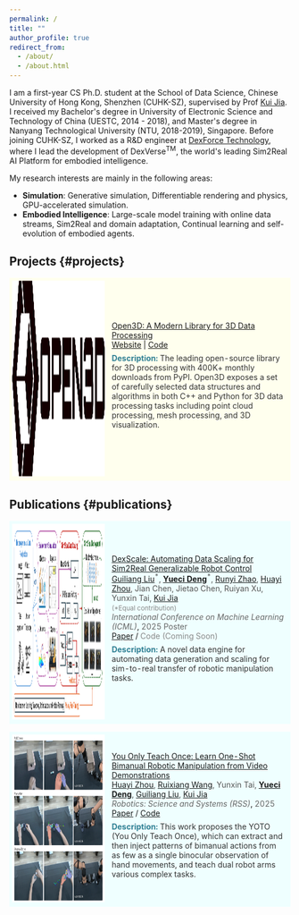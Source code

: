 ```yaml
---
permalink: /
title: ""
author_profile: true
redirect_from:  
  - /about/
  - /about.html
---
```


I am a first-year CS Ph.D. student at the School of Data Science, Chinese University of Hong Kong, Shenzhen (CUHK-SZ), supervised by Prof [Kui Jia](http://kuijia.site/). I received my Bachelor's degree in University of Electronic Science and Technology of China (UESTC, 2014 - 2018), and Master's degree in Nanyang Technological University (NTU, 2018-2019), Singapore. Before joining CUHK-SZ, I worked as a R&D engineer at [DexForce Technology](https://www.dexforce.com/), where I lead the development of DexVerse<sup>TM</sup>, the world's leading Sim2Real AI Platform for embodied intelligence. 

My research interests are mainly in the following areas:
- **Simulation**: Generative simulation, Differentiable rendering and physics,  GPU-accelerated simulation.
- **Embodied Intelligence**: Large-scale model training with online data streams, Sim2Real and domain adaptation, Continual learning and self-evolution of embodied agents.

## Projects {#projects}

<table style="width:100%;border:0px;border-spacing:0px;border-collapse:separate;margin-right:auto;margin-left:auto;">
  <tbody>
    <tr bgcolor="#ffffee">
      <td style="padding:5px;width:35%;vertical-align:middle">
        <img src="images/open3d.png" alt="Open3D" width="350" height="350" style="border-style: none">
      </td>
      <td width="75%" valign="middle">
        <a href="https://www.open3d.org/" id="Open3D">
          <span class="papertitle">Open3D: A Modern Library for 3D Data Processing</span>
        </a>
        <br>
        <a href="https://www.open3d.org/">Website</a> | <a href="https://github.com/isl-org/Open3D">Code</a>
        <br>
        <p style="color: #333; margin-top: 0.5em;"><strong style="color: #2f7f93;">Description:</strong> The leading open-source library for 3D processing with 400K+ monthly downloads from PyPI. Open3D exposes a set of carefully selected data structures and algorithms in both C++ and Python for 3D data processing tasks including point cloud processing, mesh processing, and 3D visualization.</p>
      </td>
    </tr>
  </tbody>
</table>


## Publications {#publications}

<table style="width:100%;border:0px;border-spacing:0px;border-collapse:separate;margin-right:auto;margin-left:auto;">
  <tbody>
    <tr bgcolor="#efffff">
      <td style="padding:5px;width:35%;vertical-align:middle">
        <img src="images/dexscale.png" alt="DexScale" width="350" height="350" style="border-style: none">
      </td>
      <td width="75%" valign="middle">
        <a href="https://edem-ai.github.io/dexscale.github.io/" id="DexScale">
          <span class="papertitle">DexScale: Automating Data Scaling for Sim2Real Generalizable Robot Control</span>
        </a>
        <br>
        <span style="color: #555;"><a href="http://guiliang.me/">Guiliang Liu</a><sup>*</sup>, <a href="https://yuecideng.github.io"><strong>Yueci Deng</strong></a><sup>*</sup>, <a href="https://github.com/ZhaoRunyi">Runyi Zhao</a>, <a href="https://hnuzhy.github.io/">Huayi Zhou</a>, Jian Chen, Jietao Chen, Ruiyan Xu, Yunxin Tai, <a href="http://kuijia.site/">Kui Jia</a></span>
        <br>
        <small style="color: #888;">(*Equal contribution)</small>
        <br>
        <em style="color: #666;">International Conference on Machine Learning (ICML)</em>, <span style="color: #666;">2025 Poster</span>
        <br>
        <a href="https://openreview.net/pdf?id=AVVXX0erKT">Paper</a> / <span style="color: #888;">Code (Coming Soon)</span>
        <br>
        <p style="color: #333; margin-top: 0.5em;"><strong style="color: #2f7f93;">Description:</strong> A novel data engine for automating data generation and scaling for sim-to-real transfer of robotic manipulation tasks.</p>
      </td>
    </tr>
  </tbody>
</table>   

<table style="width:100%;border:0px;border-spacing:0px;border-collapse:separate;margin-right:auto;margin-left:auto;">
  <tbody>
    <tr bgcolor="#efffff">
      <td style="padding:5px;width:35%;vertical-align:middle">
        <img src="images/yoto.png" alt="YOTO" width="300" height="300" style="border-style: none">
      </td>
      <td width="75%" valign="middle">
        <a href="https://hnuzhy.github.io/projects/YOTO" id="DexScale">
          <span class="papertitle">You Only Teach Once: Learn One-Shot Bimanual Robotic Manipulation from Video Demonstrations</span>
        </a>
        <br>
        <span style="color: #555;"><a href="https://hnuzhy.github.io/">Huayi Zhou</a>,  <a href="https://openreview.net/profile?id=~Ruixiang_Wang3">Ruixiang Wang</a>, Yunxin Tai, <a href="https://yuecideng.github.io"><strong>Yueci Deng</strong></a>, <a href="http://guiliang.me/">Guiliang Liu</a>, <a href="http://kuijia.site/">Kui Jia</a></span>
        <br>
        <em style="color: #666;">Robotics: Science and Systems (RSS)</em>, <span style="color: #666;">2025</span>
        <br>
        <a href="https://arxiv.org/abs/2501.14208">Paper</a> / <a   href="https://github.com/hnuzhy/YOTO">Code</a>
        <br>
        <p style="color: #333; margin-top: 0.5em;"><strong style="color: #2f7f93;">Description:</strong> This work proposes the YOTO (You Only Teach Once), which can extract and then inject patterns of bimanual actions from as few as a single binocular observation of hand movements, and teach dual robot arms various complex tasks.</p>
      </td>
    </tr>
  </tbody>
</table>  
